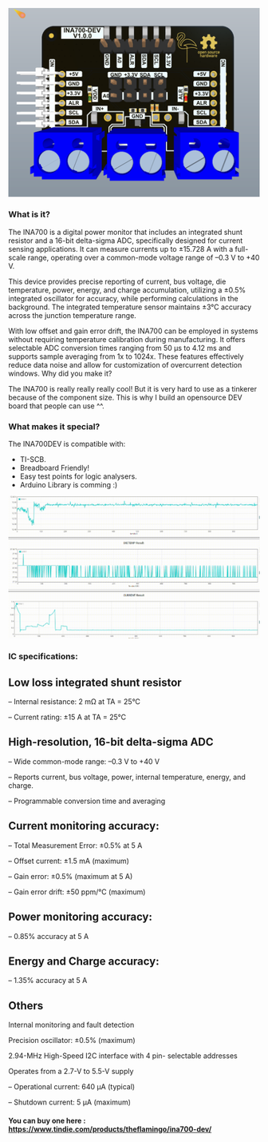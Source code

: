 <p align="center">
  <img src="https://github.com/Flamingo-tech/INA700/blob/main/Pictures/2024-06-29T09_58_00.211Z-Screenshot%202024-06-29%20115822.png"/>
</p>

### What is it?

The INA700 is a digital power monitor that includes an integrated shunt resistor and a 16-bit delta-sigma ADC, specifically designed for current sensing applications. It can measure currents up to ±15.728 A with a full-scale range, operating over a common-mode voltage range of –0.3 V to +40 V.

This device provides precise reporting of current, bus voltage, die temperature, power, energy, and charge accumulation, utilizing a ±0.5% integrated oscillator for accuracy, while performing calculations in the background. The integrated temperature sensor maintains ±3°C accuracy across the junction temperature range.

With low offset and gain error drift, the INA700 can be employed in systems without requiring temperature calibration during manufacturing. It offers selectable ADC conversion times ranging from 50 μs to 4.12 ms and supports sample averaging from 1x to 1024x. These features effectively reduce data noise and allow for customization of overcurrent detection windows.
Why did you make it?

The INA700 is really really really cool! But it is very hard to use as a tinkerer because of the component size. This is why I build an opensource DEV board that people can use ^^.

### What makes it special?

The INA700DEV is compatible with:
- TI-SCB.
- Breadboard Friendly!
- Easy test points for logic analysers.
- Arduino Library is comming :)

<p align="center">
  <img src="https://github.com/Flamingo-tech/INA700/blob/main/Pictures/INA-1.gif"/>
</p>


### IC specifications:

## Low loss integrated shunt resistor

– Internal resistance: 2 mΩ at TA = 25°C

– Current rating: ±15 A at TA = 25°C

## High-resolution, 16-bit delta-sigma ADC

– Wide common-mode range: –0.3 V to +40 V

– Reports current, bus voltage, power, internal temperature, energy, and charge.

– Programmable conversion time and averaging

## Current monitoring accuracy:

– Total Measurement Error: ±0.5% at 5 A

– Offset current: ±1.5 mA (maximum)

– Gain error: ±0.5% (maximum at 5 A)

– Gain error drift: ±50 ppm/°C (maximum)

## Power monitoring accuracy:

– 0.85% accuracy at 5 A

## Energy and Charge accuracy:

– 1.35% accuracy at 5 A

## Others

Internal monitoring and fault detection

Precision oscillator: ±0.5% (maximum)

2.94-MHz High-Speed I2C interface with 4 pin- selectable addresses

Operates from a 2.7-V to 5.5-V supply

– Operational current: 640 μA (typical)

– Shutdown current: 5 μA (maximum)


#### You can buy one here : https://www.tindie.com/products/theflamingo/ina700-dev/
